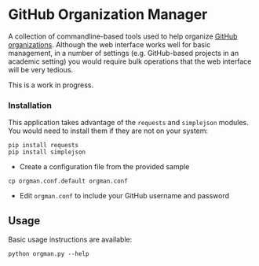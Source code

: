 # GitHub Organization Manager
A collection of commandline-based tools used to help organize [GitHub organizations](https://github.com/blog/674-introducing-organizations). Although the web interface works well for basic management, in a number of settings (e.g. GitHub-based projects in an academic setting) you would require bulk operations that the web interface will be very tedious.

This is a work in progress. 

### Installation
This application takes advantage of the `requests` and `simplejson` modules. You would need to install them if they are not on your system:

```shell
pip install requests
pip install simplejson
```

- Create a configuration file from the provided sample

```shell
cp orgman.conf.default orgman.conf
```

- Edit `orgman.conf` to include your GitHub username and password

## Usage
Basic usage instructions are available:
```shell
python orgman.py --help
```